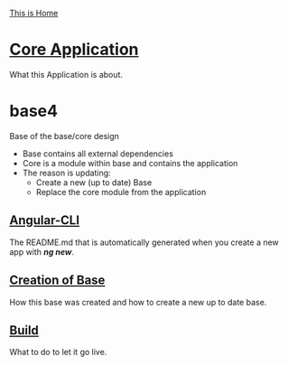 [This is Home]()
# [Core Application](./src/app/core/doc/core.md)
What this Application is about.

# base4
Base of the base/core design
* Base contains all external dependencies
* Core is a module within base and contains the application 
* The reason is updating:
    * Create a new (up to date) Base
    * Replace the core module from the application

## [Angular-CLI](./doc/angular.md)
The README.md that is automatically generated when you create a new app with ***ng new***.

## [Creation of Base](./doc/base.md)
How this base was created and how to create a new up to date base.

## [Build](./doc/build.md)
What to do to let it go live.